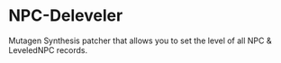 # NPC-Deleveler
Mutagen Synthesis patcher that allows you to set the level of all NPC &amp; LeveledNPC records.

